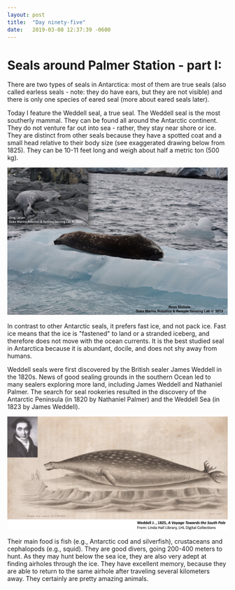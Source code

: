 ```yaml
---
layout: post
title:  "Day ninety-five"
date:   2019-03-08 12:37:39 -0600
---
```

# Seals around Palmer Station - part I:
There are two types of seals in Antarctica: most of them are true seals (also called earless seals - note: they do have ears, but they are not visible) and there is only one species of eared seal (more about eared seals later). 

Today I feature the Weddell seal, a true seal. The Weddell seal is the most southerly mammal. They can be found all around the Antarctic continent. They do not venture far out into sea - rather, they stay near shore or ice. They are distinct from other seals because they have a spotted coat and a small head relative to their body size (see exaggerated drawing below from 1825). They can be 10-11 feet long and weigh about half a metric ton (500 kg). 

![Weddell seal](/assets/blog_photos/190308/Weddell.jpg)

In contrast to other Antarctic seals, it prefers fast ice, and not pack ice. Fast ice means that the ice is "fastened" to land or a stranded iceberg, and therefore does not move with the ocean currents. It is the best studied seal in Antarctica because it is abundant, docile, and does not shy away from humans. 

Weddell seals were first discovered by the British sealer James Weddell in the 1820s. News of good sealing grounds in the southern Ocean led to many sealers exploring more land, including James Weddell and Nathaniel Palmer. The search for seal rookeries resulted in the discovery of the Antarctic Peninsula (in 1820 by Nathaniel Palmer) and the Weddell Sea (in 1823 by James Weddell).

![Weddell seal history](/assets/blog_photos/190308/Weddell_history.jpg)

Their main food is fish (e.g., Antarctic cod and silverfish), crustaceans and cephalopods (e.g., squid). They are good divers, going 200-400 meters to hunt. As they may hunt below the sea ice, they are also very adept at finding airholes through the ice. They have excellent memory, because they are able to return to the same airhole after traveling several kilometers away. They certainly are pretty amazing animals.
